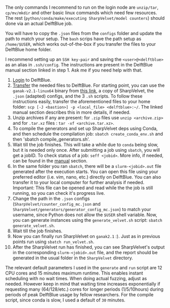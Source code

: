 The only commands I recommend to run on the login node are `unzip/tar`, `cp/mv/mkdir` and other basic linux commands which need few resources. 
The rest (`python/conda/make/executing SharpVelvet/model counters`) should done via an actual DelftBlue job.

You will have to copy the `.json` files from the `configs` folder and update the path to match your setup. 
The `bash` scrips have the path setup as `/home/$USER`, which works out-of-the-box if you transfer the files to your DelftBlue home folder. 

I recommend setting up an `SSH key-pair` and saving the `<user>@<delftblue>` as an alias in `.ssh/config`. The instructions are present in the DelftBlue manual section linked in step 1. Ask me if you need help with that.  

1. [Login](https://doc.dhpc.tudelft.nl/delftblue/Remote-access-to-DelftBlue/) to DelftBlue.
2. [Transfer](https://doc.dhpc.tudelft.nl/delftblue/Data-transfer-to-DelftBlue/) the needed files to DelftBlue. For starting point, you can use the `ganak-v2.1-linux64` binary from [this link](https://msoos.org/private/ganak-v2.1-linux64), a copy of SharpVelvet, the `.json` (adapted) configs, and the 3 `.sh` scripts. To follow these instructions easily, transfer the aforementioned files to your home folder: `scp [-J <bastion>] -p <local_file> <delftblue>:~/`. The linked manual section describes this in more details, if needed.
3. Unzip archives if any are present: for `.zip` files use `unzip <archive.zip>` and for `.tar.xz` files : `tar -xf <archive.tar.xz>`.
4. To compile the generators and set up SharpVelvet deps using Conda, and then schedule the compilation job: `sbatch create_conda_env.sh` and then 'sbatch compile_generators.sh'.
5. Wait till the job finishes. This will take a while due to `conda` being slow, but it is needed only once. After submitting a job using `sbatch`, you will get a jobID. To check status of a job: `seff <jobid>`. More info, if needed, can be found in the [manual](https://doc.dhpc.tudelft.nl/delftblue/Slurm-trouble-shooting/) section.
6. In the same folder you ran `sbatch`, there will be a `slurm-<jobid>.out` file generated after the execution starts. You can open this file using your preferred editor (i.e. vim, nano, etc.) directly on DelftBlue. You can also transfer it to your local computer for further analysis if needed. Important: This file can be opened and read while the the job is still running, so you can check it's progress live.
7. Change the path in the `.json` configs (`SharpVelvet/counter_config_mc.json` and `SharpVelvet/generators/generator_config_mc.json`) to match your username, since Python does not allow the `$USER` shell variable. Now, you can generate instances using the `generate_velvet.sh` script: `sbatch generate_velvet.sh`. 
8. Wait till the job finishes.
9. Now you can finally run SharpVelvet on `ganak2.1` :). Just as in previous points run using `sbatch run_velvet.sh`.
10. After the SharpVelvet run has finished, you can see SharpVelvet's output in the corresponding `slurm-<jobid>.out` file, and the report should be generated in the usual folder in the `SharpVelvet` directory.

The relevant default parameters I used in the `generate` and `run` script are 12 CPU cores and 15 minutes maximum runtime. This enables instant scheduling with no wait times. When doing actual fuzzing, adjust as needed. However keep in mind that waiting time increases exponentially if requesting many (64/128/etc.) cores for longer periods (1/5/10hours) during periods of peak DelftBlue usage by fellow researchers.
For the compile script, since conda is slow, I used a default of `30` minutes.
